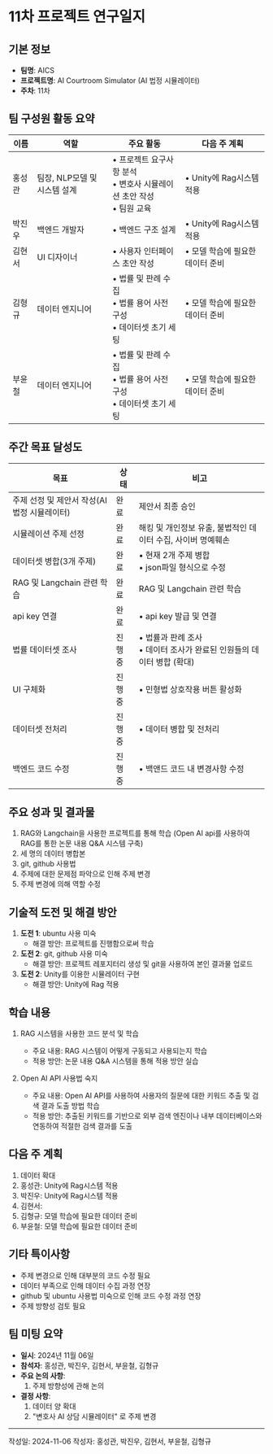 # 11차 프로젝트 연구일지

## 기본 정보

- **팀명**: AICS
- **프로젝트명**: AI Courtroom Simulator (AI 법정 시뮬레이터)
- **주차**: 11차

## 팀 구성원 활동 요약

| 이름   | 역할                         | 주요 활동                                                                           | 다음 주 계획                                                     |
| ------ | ---------------------------- | ----------------------------------------------------------------------------------- | ---------------------------------------------------------------- |
| 홍성관 | 팀장, NLP모델 및 시스템 설계 | • 프로젝트 요구사항 분석 <br> • 변호사 시뮬레이션 초안 작성 <br> • 팀원 교육 | • Unity에 Rag시스템 적용     |
| 박진우 | 백엔드 개발자               | • 백엔드 구조 설계 <br>                                                          | • Unity에 Rag시스템 적용                          |
| 김현서 | UI 디자이너                 | • 사용자 인터페이스 초안 작성 <br>                                               | • 모델 학습에 필요한 데이터 준비                              |
| 김형규 | 데이터 엔지니어             | • 법률 및 판례 수집 <br> • 법률 용어 사전 구성 <br> • 데이터셋 초기 세팅           |  • 모델 학습에 필요한 데이터 준비 |
| 부윤철 | 데이터 엔지니어              | • 법률 및 판례 수집 <br> • 법률 용어 사전 구성 <br> • 데이터셋 초기 세팅          | • 모델 학습에 필요한 데이터 준비   |                              |

## 주간 목표 달성도

| 목표                                         | 상태   | 비고                                                                                           |
| -------------------------------------------- | ------ | ---------------------------------------------------------------------------------------------- |
| 주제 선정 및 제안서 작성(AI 법정 시뮬레이터) | 완료   | 제안서 최종 승인                                                                               |
| 시뮬레이션 주제 선정                         | 완료   | 해킹 및 개인정보 유출, 불법적인 데이터 수집, 사이버 명예훼손                                   |
| 데이터셋 병합(3개 주제)                      | 완료   | • 현재 2개 주제 병합 <br> • json파일 형식으로 수정                                             |
| RAG 및 Langchain 관련 학습                   | 완료 | RAG 및 Langchain 관련 학습                                                                   |
| api key 연결                                 | 완료 | • api key 발급 및 연결                                                                         |
| 법률 데이터셋 조사                           | 진행중 | • 법률과 판례 조사 <br> • 데이터 조사가 완료된 인원들의 데이터 병합 (확대)               |
| UI 구체화                                  |진행중| • 민형법 상호작용 버튼 활성화                                                           |
| 데이터셋 전처리                                  |진행중| • 데이터 병합 및 전처리                                                           |
| 백엔드 코드 수정                                  |진행중| • 백앤드 코드 내 변경사항 수정                                                           |

## 주요 성과 및 결과물

1. RAG와 Langchain을 사용한 프로젝트를 통해 학습 (Open AI api를 사용하여 RAG를 통한 논문 내용 Q&A 시스템 구축)
2. 세 명의 데이터 병합본
3. git, github 사용법
4. 주제에 대한 문제점 파악으로 인해 주제 변경
5. 주제 변경에 의해 역할 수정

## 기술적 도전 및 해결 방안

1. **도전 1**: ubuntu 사용 미숙
   - 해결 방안: 프로젝트를 진행함으로써 학습
2. **도전 2**: git, github 사용 미숙
   - 해결 방안: 프로젝트 레포지터리 생성 및 git을 사용하여 본인 결과물 업로드
2. **도전 2**: Unity를 이용한 시뮬레이터 구현
   - 해결 방안: Unity에 Rag 적용
     
## 학습 내용

1.  RAG 시스템을 사용한 코드 분석 및 학습

    - 주요 내용: RAG 시스템이 어떻게 구동되고 사용되는지 학습
    - 적용 방안: 논문 내용 Q&A 시스템을 통해 적용 방안 실습

2.  Open AI API 사용법 숙지
    - 주요 내용: Open AI API를 사용하여 사용자의 질문에 대한 키워드 추출 및 검색 결과 도출 방법 학습
    - 적용 방안: 추출된 키워드를 기반으로 외부 검색 엔진이나 내부 데이터베이스와 연동하여 적절한 검색 결과를 도출

## 다음 주 계획

1. 데이터 확대
2. 홍성관: Unity에 Rag시스템 적용
3. 박진우: Unity에 Rag시스템 적용
4. 김현서: 
5. 김형규:  모델 학습에 필요한 데이터 준비
6. 부윤철:  모델 학습에 필요한 데이터 준비

## 기타 특이사항

- 주제 변경으로 인해 대부분의 코드 수정 필요
- 데이터 부족으로 인해 데이터 수집 과정 연장
- github 및 ubuntu 사용법 미숙으로 인해 코드 수정 과정 연장
- 주제 방향성 검토 필요

## 팀 미팅 요약

- **일시**: 2024년 11월 06일
- **참석자**: 홍성관, 박진우, 김현서, 부윤철, 김형규
- **주요 논의 사항**:
  1. 주제 방향성에 관해 논의
- **결정 사항**:
  1. 데이터 양 확대
  2. "변호사 AI 상담 시뮬레이터" 로 주제 변경

---

작성일: 2024-11-06
작성자: 홍성관, 박진우, 김현서, 부윤철, 김형규
